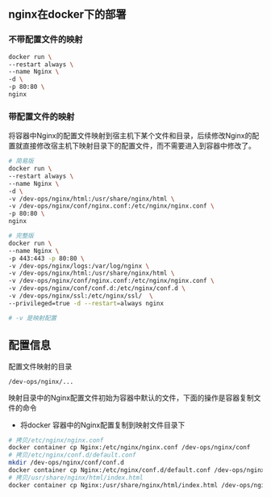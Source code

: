 ## nginx在docker下的部署

### 不带配置文件的映射
```bash
docker run \
--restart always \
--name Nginx \
-d \
-p 80:80 \
nginx
```
### 带配置文件的映射
将容器中Nginx的配置文件映射到宿主机下某个文件和目录，后续修改Nginx的配置就直接修改宿主机下映射目录下的配置文件，而不需要进入到容器中修改了。
```bash
# 简易版
docker run \
--restart always \
--name Nginx \
-d \
-v /dev-ops/nginx/html:/usr/share/nginx/html \
-v /dev-ops/nginx/conf/nginx.conf:/etc/nginx/nginx.conf \
-p 80:80 \
nginx

# 完整版
docker run \
--name Nginx \
-p 443:443 -p 80:80 \
-v /dev-ops/nginx/logs:/var/log/nginx \
-v /dev-ops/nginx/html:/usr/share/nginx/html \
-v /dev-ops/nginx/conf/nginx.conf:/etc/nginx/nginx.conf \
-v /dev-ops/nginx/conf/conf.d:/etc/nginx/conf.d \
-v /dev-ops/nginx/ssl:/etc/nginx/ssl/  \
--privileged=true -d --restart=always nginx

# -v 是映射配置
```

## 配置信息
配置文件映射的目录
```path
/dev-ops/nginx/...
```

映射目录中的Nginx配置文件初始为容器中默认的文件，下面的操作是容器复制文件的命令
* 将docker 容器中的Nginx配置复制到映射文件目录下
```bash
# 拷贝/etc/nginx/nginx.conf
docker container cp Nginx:/etc/nginx/nginx.conf /dev-ops/nginx/conf
# 拷贝/etc/nginx/conf.d/default.conf
mkdir /dev-ops/nginx/conf/conf.d
docker container cp Nginx:/etc/nginx/conf.d/default.conf /dev-ops/nginx/conf/conf.d/default.conf
# 拷贝/usr/share/nginx/html/index.html
docker container cp Nginx:/usr/share/nginx/html/index.html /dev-ops/nginx/html
```

